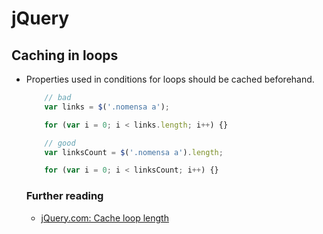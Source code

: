# jQuery

## Caching in loops

- Properties used in conditions for loops should be cached beforehand.

    ```javascript
        // bad
        var links = $('.nomensa a');

        for (var i = 0; i < links.length; i++) {}

        // good
        var linksCount = $('.nomensa a').length;

        for (var i = 0; i < linksCount; i++) {}
    ```

    ### Further reading

    - [jQuery.com: Cache loop length](http://learn.jquery.com/performance/cache-loop-length/)